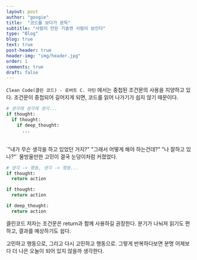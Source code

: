 ```yaml
---
layout: post
author: "googie"
title:  "코드를 보다가 문득"
subtitle: "사람이 만든 기술엔 사람이 보인다"
type: "Blog"
blog: true
text: true
post-header: true
header-img: "img/header.jpg"
order: 1
comments: true
draft: false
---
```


`Clean Code(클린 코드) - 로버트 C. 마틴` 에서는 중첩된 조건문의 사용을 지양하고 있다.
조건문이 중첩되어 길어지게 되면, 코드를 읽어 나가기가 쉽지 않기 때문이다.

```python
# 생각에 생각에 생각...
if thought:
  if thought:
    if deep_thought:
      ...
 ```

<br>
`"내가 무슨 생각을 하고 있었던 거지?" "그래서 어떻게 해야 하는건데?" "나 잘하고 있나?"`
물방울만한 고민이 결국 눈덩이처럼 커졌었다.

```python
# 생각 -> 행동, 생각 -> 행동...
if thought:
  return action

if thought:
  return action

if deep_thought:
  return action
 ```

클린코드 저자는 조건문은 return과 함께 사용하길 권장한다.
분기가 나눠져 읽기도 편하고, 결과를 예상하기도 쉽다.



고민하고 행동으로, 그리고 다시 고민하고 행동으로.
그렇게 반복하다보면 분명 어제보다 더 나은 오늘이 되어 있지 않을까 생각한다.
